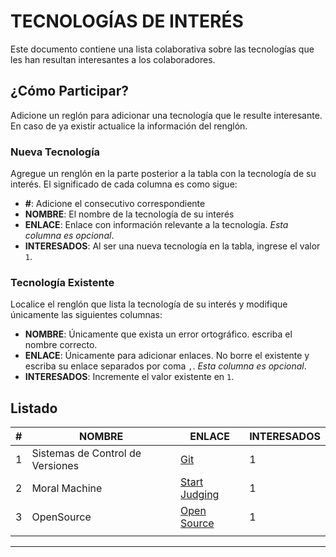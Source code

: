 # TECNOLOGÍAS DE INTERÉS

Este documento contiene una lista colaborativa sobre las tecnologías que les han resultan interesantes a los colaboradores.

## ¿Cómo Participar?

Adicione un reglón para adicionar una tecnología que le resulte interesante. En caso de ya existir actualice la información del renglón.

### Nueva Tecnología

Agregue un renglón en la parte posterior a la tabla con la tecnología de su interés. El significado de cada columna es como sigue:

- **#**: Adicione el consecutivo correspondiente
- **NOMBRE**: El nombre de la tecnología de su interés
- **ENLACE**: Enlace con información relevante a la tecnología. _Esta columna es opcional_.
- **INTERESADOS**: Al ser una nueva tecnología en la tabla, ingrese el valor `1`.

### Tecnología Existente

Localice el renglón que lista la tecnología de su interés y modifique únicamente las siguientes columnas:

- **NOMBRE**: Únicamente que exista un error ortográfico. escriba el nombre correcto.
- **ENLACE**: Únicamente para adicionar enlaces. No borre el existente y escriba su enlace separados por coma `,`. _Esta columna es opcional_.
- **INTERESADOS**: Incremente el valor existente en `1`.

## Listado

|#| NOMBRE | ENLACE | INTERESADOS |
|-|-|-|-|
|1|Sistemas de Control de Versiones|[Git](https://git-scm.com/)|1|
|2|Moral Machine|[Start Judging]( https://www.moralmachine.net/)|1|
|3|OpenSource|[Open Source]( https://chat.openai.com/auth/login)|1|
|||||

---
